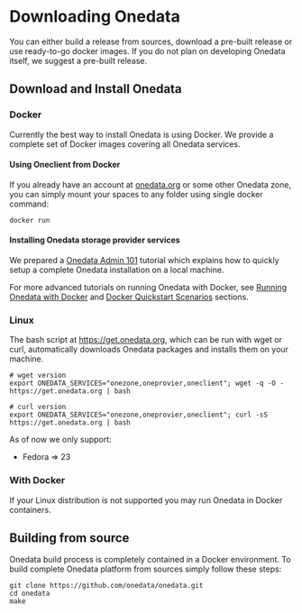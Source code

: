# Downloading Onedata

You can either build a release from sources, download a pre-built release or use ready-to-go docker images. If you do not plan on developing Onedata itself, we suggest a pre-built release. 


## Download and Install Onedata
### Docker
Currently the best way to install Onedata is using Docker. We provide a complete set of Docker images covering all Onedata services.

#### Using Oneclient from Docker
If you already have an account at [onedata.org](onedata.org) or some other Onedata zone, you can simply mount your spaces to any folder using single docker command:
```
docker run
```

#### Installing Onedata storage provider services
We prepared a [Onedata Admin 101]() tutorial which explains how to quickly setup a complete Onedata installation on a local machine. 

For more advanced tutorials on running Onedata with Docker, see [Running Onedata with Docker]() and [Docker Quickstart Scenarios]() sections. 

### Linux
The bash script at https://get.onedata.org, which can be run with wget or curl, automatically downloads Onedata packages and installs them on your machine. 

```
# wget version
export ONEDATA_SERVICES="onezone,oneprovier,oneclient"; wget -q -O - https://get.onedata.org | bash

# curl version
export ONEDATA_SERVICES="onezone,oneprovier,oneclient"; curl -sS https://get.onedata.org | bash
```

As of now we only support:

* Fedora => 23

### With Docker 
If your Linux distribution is not supported you may run Onedata in Docker containers. 



## Building from source

Onedata build process is completely contained in a Docker environment. To build complete Onedata platform from sources simply follow these steps:

```
git clone https://github.com/onedata/onedata.git
cd onedata
make
```



